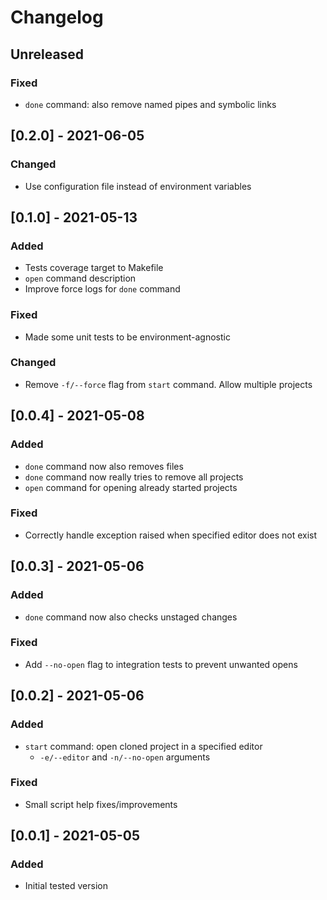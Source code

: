 # Changelog

## Unreleased

### Fixed

* `done` command: also remove named pipes and symbolic links

## [0.2.0] - 2021-06-05

### Changed

* Use configuration file instead of environment variables

## [0.1.0] - 2021-05-13

### Added

* Tests coverage target to Makefile
* `open` command description
* Improve force logs for `done` command

### Fixed

* Made some unit tests to be environment-agnostic

### Changed

* Remove `-f/--force` flag from `start` command. Allow multiple projects

## [0.0.4] - 2021-05-08

### Added

* `done` command now also removes files
* `done` command now really tries to remove all projects
* `open` command for opening already started projects

### Fixed

* Correctly handle exception raised when specified editor does not exist

## [0.0.3] - 2021-05-06

### Added

* `done` command now also checks unstaged changes

### Fixed

* Add `--no-open` flag to integration tests to prevent unwanted opens

## [0.0.2] - 2021-05-06

### Added

* `start` command: open cloned project in a specified editor
  * `-e/--editor` and `-n/--no-open` arguments

### Fixed

* Small script help fixes/improvements

## [0.0.1] - 2021-05-05

### Added

* Initial tested version

